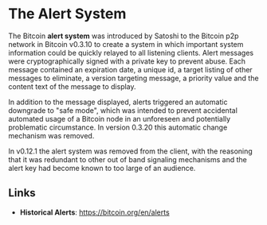 # The Alert System

The Bitcoin **alert system** was introduced by Satoshi to the Bitcoin p2p network in Bitcoin v0.3.10 to create a system in which important system information could be quickly relayed to all listening clients. Alert messages were cryptographically signed with a private key to prevent abuse. Each message contained an expiration date, a unique id, a target listing of other messages to eliminate, a version targeting message, a priority value and the content text of the message to display.

In addition to the message displayed, alerts triggered an automatic downgrade to "safe mode", which was intended to prevent accidental automated usage of a Bitcoin node in an unforeseen and potentially problematic circumstance. In version 0.3.20 this automatic change mechanism was removed. 

In v0.12.1 the alert system was removed from the client, with the reasoning that it was redundant to other out of band signaling mechanisms and the alert key had become known to too large of an audience.

## Links

- **Historical Alerts**: https://bitcoin.org/en/alerts

